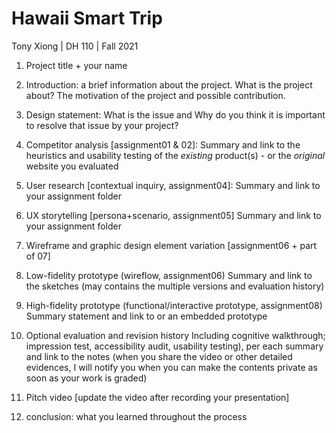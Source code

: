 # Hawaii Smart Trip
Tony Xiong | DH 110 | Fall 2021

1) Project title + your name

2) Introduction: a brief information about the project. 
What is the project about? The motivation of the project and possible contribution.

3) Design statement: 
What is the issue and Why do you think it is important to resolve that issue by your project? 

4) Competitor analysis [assignment01 & 02]:
Summary and link to the heuristics and usability testing of the *existing* product(s) - or the *original* website you evaluated

5) User research [contextual inquiry, assignment04]:
Summary and link to your assignment folder

6) UX storytelling [persona+scenario, assignment05]
Summary and link to your assignment folder

7) Wireframe and graphic design element variation [assignment06 + part of 07]

8) Low-fidelity prototype (wireflow, assignment06)
Summary and link to the sketches (may contains the multiple versions and evaluation history)

9) High-fidelity prototype (functional/interactive prototype, assignment08)
Summary statement and link to or an embedded prototype

10) Optional evaluation and revision history 
Including cognitive walkthrough; impression test, accessibility audit, usability testing), per each summary and link to the notes (when you share the video or other detailed evidences, I will notify you when you can make the contents private as soon as your work is graded)

11) Pitch video [update the video after recording your presentation]

13) conclusion: what you learned throughout the process
